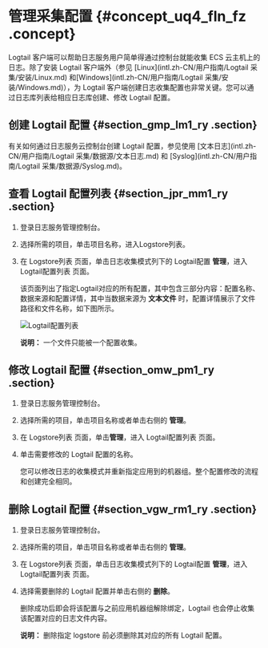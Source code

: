 # 管理采集配置 {#concept_uq4_fln_fz .concept}

Logtail 客户端可以帮助日志服务用户简单得通过控制台就能收集 ECS 云主机上的日志。除了安装 Logtail 客户端外（参见 [Linux](intl.zh-CN/用户指南/Logtail 采集/安装/Linux.md) 和[Windows](intl.zh-CN/用户指南/Logtail 采集/安装/Windows.md)），为 Logtail 客户端创建日志收集配置也非常关键。您可以通过日志库列表给相应日志库创建、修改 Logtail 配置。

## 创建 Logtail 配置 {#section_gmp_lm1_ry .section}

有关如何通过日志服务云控制台创建 Logtail 配置，参见使用 [文本日志](intl.zh-CN/用户指南/Logtail 采集/数据源/文本日志.md) 和 [Syslog](intl.zh-CN/用户指南/Logtail 采集/数据源/Syslog.md)。

## 查看 Logtail 配置列表 {#section_jpr_mm1_ry .section}

1.  登录日志服务管理控制台。
2.  选择所需的项目，单击项目名称，进入Logstore列表。
3.  在 Logstore列表 页面，单击日志收集模式列下的 Logtail配置 **管理**，进入 Logtail配置列表 页面。

    该页面列出了指定Logtail对应的所有配置，其中包含三部分内容：配置名称、数据来源和配置详情，其中当数据来源为 **文本文件** 时，配置详情展示了文件路径和文件名称，如下图所示。

    ![](images/5252_zh-CN.png "Logtail配置列表")

    **说明：** 一个文件只能被一个配置收集。


## 修改 Logtail 配置 {#section_omw_pm1_ry .section}

1.  登录日志服务管理控制台。
2.  选择所需的项目，单击项目名称或者单击右侧的 **管理**。
3.  在 Logstore列表 页面，单击**管理**，进入 Logtail配置列表 页面。
4.  单击需要修改的 Logtail 配置的名称。

    您可以修改日志的收集模式并重新指定应用到的机器组。整个配置修改的流程和创建完全相同。


## 删除 Logtail 配置 {#section_vgw_rm1_ry .section}

1.  登录日志服务管理控制台。
2.  选择所需的项目，单击项目名称或者单击右侧的 **管理**。
3.  在 Logstore列表 页面，单击日志收集模式列下的 Logtail配置 **管理**，进入 Logtail配置列表 页面。
4.  选择需要删除的 Logtail 配置并单击右侧的 **删除**。

    删除成功后即会将该配置与之前应用机器组解除绑定，Logtail 也会停止收集该配置对应的日志文件内容。

    **说明：** 删除指定 logstore 前必须删除其对应的所有 Logtail 配置。


